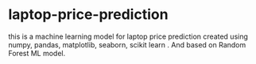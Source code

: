 # laptop-price-prediction
this is a machine learning model for laptop price prediction created using numpy, pandas, matplotlib, seaborn, scikit learn . And based on Random Forest ML model.
